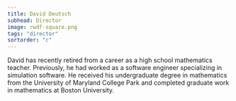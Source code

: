 ```yaml
---
title: David Deutsch
subhead: Director
image: rwdf-square.png
tags: "director"
sortorder: "c"
---
```


David has recently retired from a career as a high school mathematics teacher. Previously, he had worked as a software engineer specializing in simulation software.  He received his undergraduate degree in mathematics from the University of Maryland College Park and completed graduate work in mathematics at Boston University.

